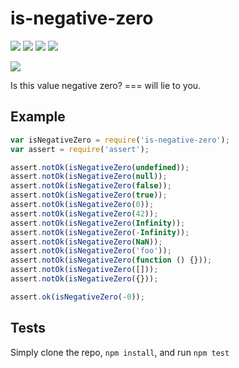 # is-negative-zero

[![](https://david-dm.org/inspect-js/is-negative-zero.svg)](https://david-dm.org/inspect-js/is-negative-zero) [![](https://david-dm.org/inspect-js/is-negative-zero/dev-status.svg)](https://david-dm.org/inspect-js/is-negative-zero#info=devDependencies) [![](http://img.shields.io/npm/l/is-negative-zero.svg)](https://github.com/giulibar/Konect/tree/36adf0373135e1ba10f3740caa61d089557aa08e/node_modules/is-negative-zero/LICENSE/README.md) [![](http://img.shields.io/npm/dm/is-negative-zero.svg)](http://npm-stat.com/charts.html?package=is-negative-zero)

[![](https://nodei.co/npm/is-negative-zero.png?downloads=true&stars=true)](https://npmjs.org/package/is-negative-zero)

Is this value negative zero? === will lie to you.

## Example

```javascript
var isNegativeZero = require('is-negative-zero');
var assert = require('assert');

assert.notOk(isNegativeZero(undefined));
assert.notOk(isNegativeZero(null));
assert.notOk(isNegativeZero(false));
assert.notOk(isNegativeZero(true));
assert.notOk(isNegativeZero(0));
assert.notOk(isNegativeZero(42));
assert.notOk(isNegativeZero(Infinity));
assert.notOk(isNegativeZero(-Infinity));
assert.notOk(isNegativeZero(NaN));
assert.notOk(isNegativeZero('foo'));
assert.notOk(isNegativeZero(function () {}));
assert.notOk(isNegativeZero([]));
assert.notOk(isNegativeZero({}));

assert.ok(isNegativeZero(-0));
```

## Tests

Simply clone the repo, `npm install`, and run `npm test`

